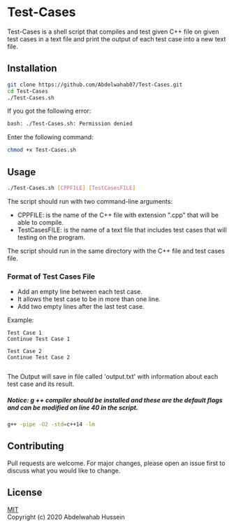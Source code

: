 # Test-Cases
Test-Cases is a shell script that compiles and test given C++ file on given test cases in a text file and print the output of each test case into a new text file.

## Installation
```bash
git clone https://github.com/Abdelwahab07/Test-Cases.git
cd Test-Cases
./Test-Cases.sh 
```
If you got the following error: 
```bash
bash: ./Test-Cases.sh: Permission denied
```
Enter the following command:
```bash
chmod +x Test-Cases.sh
```

## Usage
```bash
./Test-Cases.sh [CPPFILE] [TestCasesFILE]
```
The script should run with two command-line arguments:
- CPPFILE: is the name of the C++ file with extension ".cpp" that will be able to compile.
- TestCasesFILE: is the name of a text file that includes test cases that will testing on the program.   

The script should run in the same directory with the C++ file and test cases file.

### Format of Test Cases File
- Add an empty line between each test case.
- It allows the test case to be in more than one line.
- Add two empty lines after the last test case.

Example:
```text
Test Case 1
Continue Test Case 1

Test Case 2
Continue Test Case 2


```
The Output will save in file called 'output.txt' with information about each test case and its result.

##### Notice: g ++ compiler should be installed and these are the default flags and can be modified on line 40 in the script.
```bash
g++ -pipe -O2 -std=c++14 -lm
```

## Contributing
Pull requests are welcome. For major changes, please open an issue first to discuss what you would like to change.

## License
[MIT](https://github.com/Abdelwahab07/Test-Cases/blob/master/LICENSE)   
Copyright (c) 2020 Abdelwahab Hussein